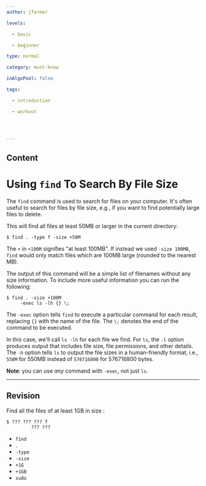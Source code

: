 ```yaml
---
author: jfarmer

levels:

  - basic

  - beginner

type: normal

category: must-know

inAlgoPool: false

tags:

  - introduction

  - workout




---
```

## Content
# Using `find` To Search By File Size

The `find` command is used to search for files on your computer.  It's often useful to search for files by file size, e.g., if you want to find potentially large files to delete.

This will find all files at least 50MB or larger in the current directory:

```console
$ find . -type f -size +50M
```

The `+` in `+100M` signifies "at least 100MB".  If instead we used `-size 100MB`, `find` would only match files which are 100MB large (rounded to the nearest MB).

The output of this command will be a simple list of filenames without any size information.  To include more useful information you can run the following:

```console
$ find . -size +100M
     -exec ls -lh {} \;
```

The `-exec` option tells `find` to execute a particular command for each result, replacing `{}` with the name of the file.  The `\;` denotes the end of the command to be executed.

In this case, we'll call `ls -lh` for each file we find.  For `ls`, the `-l` option produces output that includes file size, file permissions, and other details.  The `-h` option tells `ls` to output the file sizes in a human-friendly format, i.e., `550M` for 550MB instead of `576716800` for 576716800 bytes.

**Note**: you can use *any* command with `-exec`, not just `ls`.

---
## Revision

Find all the files of at least 1GB in size :
```
$ ??? ??? ??? f 
         ??? ??? 
```

* `find`
* `.`
* `-type`
* `-size`
* `+1G`
* `+1GB`
* `sudo`

